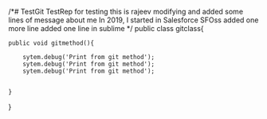 /*# TestGit
TestRep for testing
this is rajeev modifying and added some lines of message about me
In 2019, I started in Salesforce SFOss
added one more line
added one line in sublime
*/
public class gitclass{

	public void gitmethod(){

		sytem.debug('Print from git method');
		sytem.debug('Print from git method');
		sytem.debug('Print from git method');
		
	
	}
}
